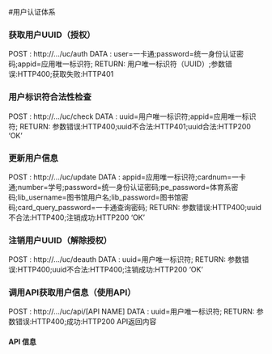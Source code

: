 #用户认证体系

### 获取用户UUID（授权）
POST  : http://.../uc/auth
DATA  : user=一卡通;password=统一身份认证密码;appid=应用唯一标识符;
RETURN: 用户唯一标识符（UUID）;参数错误:HTTP400;获取失败:HTTP401

### 用户标识符合法性检查
POST  : http://.../uc/check
DATA  : uuid=用户唯一标识符;appid=应用唯一标识符;
RETURN: 参数错误:HTTP400;uuid不合法:HTTP401;uuid合法:HTTP200 ‘OK’

### 更新用户信息
POST  : http://.../uc/update
DATA  : appid=应用唯一标识符;cardnum=一卡通;number=学号;password=统一身份认证密码;pe_password=体育系密码;lib_username=图书馆用户名;lib_password=图书馆密码;card_query_password=一卡通查询密码;
RETURN: 参数错误:HTTP400;uuid不合法:HTTP400;注销成功:HTTP200 ‘OK’

### 注销用户UUID（解除授权）
POST  : http://.../uc/deauth
DATA  : uuid=用户唯一标识符;
RETURN: 参数错误:HTTP400;uuid不合法:HTTP400;注销成功:HTTP200 ‘OK’

### 调用API获取用户信息（使用API）
POST  : http://.../uc/api/[API NAME]
DATA  : uuid=用户唯一标识符;
RETURN: 参数错误:HTTP400;成功:HTTP200 API返回内容

#### API 信息

```
